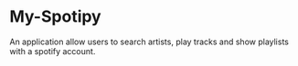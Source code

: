 # My-Spotipy
An application allow users to search artists, play tracks and show playlists with a spotify account.
